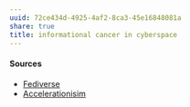 ```yaml
---
uuid: 72ce434d-4925-4af2-8ca3-45e16848081a
share: true
title: informational cancer in cyberspace
---
```

#### Sources

* [Fediverse](../Software/Catagories/Fediverse)
* [Accelerationisim](../9a3bbd28-7cc4-444a-9c27-a4ceb815a9ab)